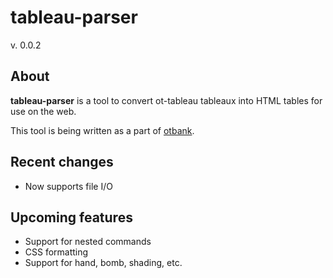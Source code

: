 # tableau-parser
v. 0.0.2
## About
**tableau-parser** is a tool to convert ot-tableau tableaux into HTML tables for use on the web.

This tool is being written as a part of [otbank](https://github.com/angus-lherrou/otbank).
## Recent changes
* Now supports file I/O
## Upcoming features
* Support for nested commands
* CSS formatting
* Support for hand, bomb, shading, etc.
